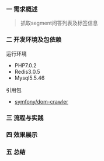 ### 一 需求概述
> 抓取segment问答列表及标签信息


### 二 开发环境及包依赖

运行环境
- PHP7.0.2
- Redis3.0.5
- Mysql5.5.46

引用包
- [symfony/dom-crawler](1)

### 三 流程与实践
### 四 效果展示
### 五 总结


[1]:http://symfony.com/doc/current/components/dom_crawler.html